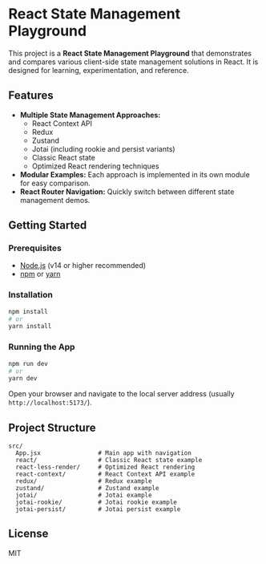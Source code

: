 # React State Management Playground

This project is a **React State Management Playground** that demonstrates and compares various client-side state management solutions in React. It is designed for learning, experimentation, and reference.

## Features

- **Multiple State Management Approaches:**
  - React Context API
  - Redux
  - Zustand
  - Jotai (including rookie and persist variants)
  - Classic React state
  - Optimized React rendering techniques
- **Modular Examples:** Each approach is implemented in its own module for easy comparison.
- **React Router Navigation:** Quickly switch between different state management demos.

## Getting Started

### Prerequisites

- [Node.js](https://nodejs.org/) (v14 or higher recommended)
- [npm](https://www.npmjs.com/) or [yarn](https://yarnpkg.com/)

### Installation

```bash
npm install
# or
yarn install
```

### Running the App

```bash
npm run dev
# or
yarn dev
```

Open your browser and navigate to the local server address (usually `http://localhost:5173/`).

## Project Structure

```
src/
  App.jsx                # Main app with navigation
  react/                 # Classic React state example
  react-less-render/     # Optimized React rendering
  react-context/         # React Context API example
  redux/                 # Redux example
  zustand/               # Zustand example
  jotai/                 # Jotai example
  jotai-rookie/          # Jotai rookie example
  jotai-persist/         # Jotai persist example
```

## License

MIT
